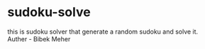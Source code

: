 # sudoku-solve
this is sudoku solver that generate a random sudoku and solve it.
<br>
Auther - Bibek Meher